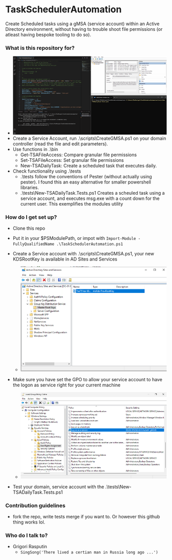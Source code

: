 # TaskSchedulerAutomation #

Create Scheduled tasks using a gMSA (service account) within an Active Directory environment, without having to trouble shoot file permissions (or atleast having bespoke tooling to do so). 

### What is this repository for? ###

* ![Demo of the Project](https://github.com/raref-public/TaskSchedulerAutomation/blob/main/repo_pics/DailyTaskAnimation.gif)
* Create a Service Account, run .\scripts\CreateGMSA.ps1 on your domain controller (read the file and edit parameters).
* Use functions in .\bin
	* Get-TSAFileAccess: Compare granular file permissions
	* Set-TSAFileAccess: Set granular file permissions
	* New-TSADailyTask: Create a scheduled task that executes daily.
* Check functionality using .\tests
	* .\tests follow the conventions of Pester (without actually using pester). I found this an easy alternative for smaller powershell libraries.
	* .\tests\New-TSADailyTask.Tests.ps1 Creates a scheuled task using a service account, and executes msg.exe with a count down for the current user. This exemplifies the modules utility

### How do I get set up? ###

* Clone this repo
* Put it in your $PSModulePath, or impot with ``` Import-Module -FullyQualifiedName .\TaskSchedulerAutomation.ps1 ```
* Create a Service account with .\scripts\CreateGMSA.ps1, your new KDSRootKey is available in AD Sites and Services
	* ![Demo of the Project](https://github.com/raref-public/TaskSchedulerAutomation/blob/main/repo_pics/KDSRootKey.png)
* Make sure you have set the GPO to allow your service account to have the logon as service right for your current machine
	* ![Demo of the Project](https://github.com/raref-public/TaskSchedulerAutomation/blob/main/repo_pics/GPO_SETTINGS.png)

* Test your domain, service account with the .\tests\New-TSADailyTask.Tests.ps1

### Contribution guidelines ###

* fork the repo, write tests merge if you want to. Or however this github thing works lol.

### Who do I talk to? ###

* Grigori Rasputin
	* ``` SingSong('There lived a certian man in Russia long ago ...') ```